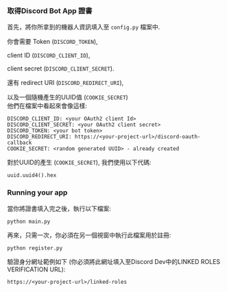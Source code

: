 ### 取得Discord Bot App 證書

首先，將你所拿到的機器人資訊填入至 `config.py` 檔案中.

你會需要 Token (`DISCORD_TOKEN`),  

client ID (`DISCORD_CLIENT_ID`),   

client secret (`DISCORD_CLIENT_SECRET`).  

還有 redirect URI (`DISCORD_REDIRECT_URI`),  

以及一個隨機產生的UUID值 (`COOKIE_SECRET`)   
他們在檔案中看起來會像這樣:

```
DISCORD_CLIENT_ID: <your OAuth2 client Id>
DISCORD_CLIENT_SECRET: <your OAuth2 client secret>
DISCORD_TOKEN: <your bot token>
DISCORD_REDIRECT_URI: https://<your-project-url>/discord-oauth-callback
COOKIE_SECRET: <random generated UUID> - already created
```

對於UUID的產生 (`COOKIE_SECRET`), 我們使用以下代碼:

```
uuid.uuid4().hex
```

### Running your app

當你將證書填入完之後，執行以下檔案:

```
python main.py
```

再來，只需一次，你必須在另一個視窗中執行此檔案用於註冊:

```
python register.py
```

驗證身分網址範例如下 (你必須將此網址填入至Discord Dev中的LINKED ROLES VERIFICATION URL):

```
https://<your-project-url>/linked-roles
```
